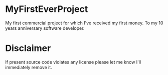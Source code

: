 # MyFirstEverProject
My first commercial project for which I've received my first money.
To my 10 years anniversary software developer.

# Disclaimer
If present source code violates any license please let me know I'll immediately remove it.
